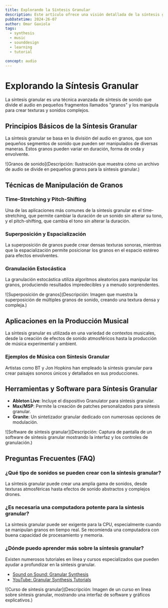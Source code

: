 ```yaml
---
title: Explorando la Síntesis Granular
description: Este artículo ofrece una visión detallada de la síntesis granular, sus principios básicos, técnicas y aplicaciones en la producción musical.
pubDatetime: 2024-26-07
author: Omar Gaxiola
tags:
  - synthesis
  - music
  - sounddesign
  - learning
  - tutorial

concept: audio
---
```


# Explorando la Síntesis Granular

La síntesis granular es una técnica avanzada de síntesis de sonido que divide el audio en pequeños fragmentos llamados "granos" y los manipula para crear texturas y sonidos complejos.

## Principios Básicos de la Síntesis Granular

La síntesis granular se basa en la división del audio en granos, que son pequeños segmentos de sonido que pueden ser manipulados de diversas maneras. Estos granos pueden variar en duración, forma de onda y envolvente.

![Granos de sonido](Descripción: Ilustración que muestra cómo un archivo de audio se divide en pequeños granos para la síntesis granular.)

## Técnicas de Manipulación de Granos

### Time-Stretching y Pitch-Shifting

Una de las aplicaciones más comunes de la síntesis granular es el time-stretching, que permite cambiar la duración de un sonido sin alterar su tono, y el pitch-shifting, que cambia el tono sin alterar la duración.

### Superposición y Espacialización

La superposición de granos puede crear densas texturas sonoras, mientras que la espacialización permite posicionar los granos en el espacio estéreo para efectos envolventes.

### Granulación Estocástica

La granulación estocástica utiliza algoritmos aleatorios para manipular los granos, produciendo resultados impredecibles y a menudo sorprendentes.

![Superposición de granos](Descripción: Imagen que muestra la superposición de múltiples granos de sonido, creando una textura densa y compleja.)

## Aplicaciones en la Producción Musical

La síntesis granular es utilizada en una variedad de contextos musicales, desde la creación de efectos de sonido atmosféricos hasta la producción de música experimental y ambient.

### Ejemplos de Música con Síntesis Granular

Artistas como BT y Jon Hopkins han empleado la síntesis granular para crear paisajes sonoros únicos y detallados en sus producciones.

## Herramientas y Software para Síntesis Granular

- **Ableton Live**: Incluye el dispositivo Granulator para síntesis granular.
- **Max/MSP**: Permite la creación de patches personalizados para síntesis granular.
- **Granite**: Un sintetizador granular dedicado con numerosas opciones de modulación.

![Software de síntesis granular](Descripción: Captura de pantalla de un software de síntesis granular mostrando la interfaz y los controles de granulación.)

## Preguntas Frecuentes (FAQ)

### ¿Qué tipo de sonidos se pueden crear con la síntesis granular?

La síntesis granular puede crear una amplia gama de sonidos, desde texturas atmosféricas hasta efectos de sonido abstractos y complejos drones.

### ¿Es necesaria una computadora potente para la síntesis granular?

La síntesis granular puede ser exigente para la CPU, especialmente cuando se manipulan granos en tiempo real. Se recomienda una computadora con buena capacidad de procesamiento y memoria.

### ¿Dónde puedo aprender más sobre la síntesis granular?

Existen numerosos tutoriales en línea y cursos especializados que pueden ayudar a profundizar en la síntesis granular.

- [Sound on Sound: Granular Synthesis](https://www.soundonsound.com/techniques/granular-synthesis-explained)
- [YouTube: Granular Synthesis Tutorials](https://www.youtube.com/results?search_query=granular+synthesis+tutorials)

![Curso de síntesis granular](Descripción: Imagen de un curso en línea sobre síntesis granular, mostrando una interfaz de software y gráficos explicativos.)
